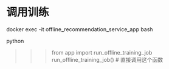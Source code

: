 # 调用训练

docker exec -it offline_recommendation_service_app bash

python
>>> from app import run_offline_training_job
>>> run_offline_training_job() # 直接调用这个函数
